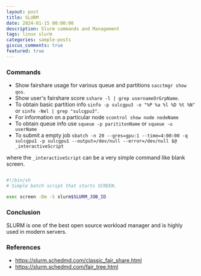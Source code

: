 ```yaml
---
layout: post
title: SLURM
date: 2024-01-15 00:00:00
description: Slurm commands and Management
tags: linux slurm
categories: sample-posts
giscus_comments: true
featured: true
---
```


### Commands

- Show fairshare usage for various queue and partitions `sacctmgr show qos`.
- Show user's fairshare score `sshare -l | grep usernameOrGrpName`.
- To obtain basic partition info `sinfo -p sulcgpu3 -o "%P %a %l %D %t %N"` or `sinfo -Nel | grep "sulcgpu3"`.
- For information on a particular node `scontrol show node nodeName`
- To obtain queue info use `squeue -p parititonName` or `squeue -u userName`
- To submit a empty job `sbatch -n 20 --gres=gpu:1 --time=4:00:00 -q sulcgpu1 -p sulcgpu1 --output=/dev/null --error=/dev/null $@ _interactiveScript`

where the `_interactiveScript` can be a very simple command like blank screen.

```bash

#!/bin/sh
# Simple batch script that starts SCREEN.

exec screen -Dm -S slurm$SLURM_JOB_ID
```

### Conclusion

SLURM is one of the best open source workload manager and is highly used in modern servers.

### References

- https://slurm.schedmd.com/classic_fair_share.html
- https://slurm.schedmd.com/fair_tree.html
